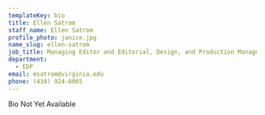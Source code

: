 ```yaml
---
templateKey: bio
title: Ellen Satrom
staff_name: Ellen Satrom
profile_photo: janice.jpg
name_slug: ellen-satrom
job_title: Managing Editor and Editorial, Design, and Production Manager
department:
  - EDP
email: esatrom​@​virginia.edu
phone: (434) 924-6065
---
```

Bio Not Yet Available